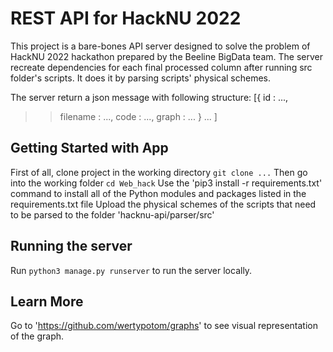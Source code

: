 # REST API for HackNU 2022

This project is a bare-bones API server designed to solve the problem of HackNU 2022 hackathon prepared by the Beeline BigData team. The server recreate dependencies for each final processed column after running src folder's scripts. It does it by parsing scripts' physical schemes. 

The server return a json message with following structure:
[{  id :  ...,
 >>   filename : ...,
 >>   code : ...,
 >>   graph : ...
 > }
 > ...
]

## Getting Started with App

First of all, clone project in the working directory `git clone ...`
Then go into the working folder `cd Web_hack`
Use the 'pip3 install -r requirements.txt' command to install all of the Python modules and packages listed in the requirements.txt file
Upload the physical schemes of the scripts that need to be parsed to the folder 'hacknu-api/parser/src'

## Running the server

Run `python3 manage.py runserver` to run the server locally.

## Learn More

Go to 'https://github.com/wertypotom/graphs' to see visual representation of the graph.
